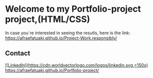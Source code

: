 
# Welcome to my Portfolio-project project,(HTML/CSS)

 In case you´re interested in seeing the resutls, here is the link: https://afraefatuaki.github.io/Project-Work.responsibly/

  


## Contact

[![LinkedIn](https://cdn.worldvectorlogo.com/logos/linkedin.svg =150x)
](https://www.linkedin.com/in/afraelfa)
https://afraefatuaki.github.io/Portfolio-project/
